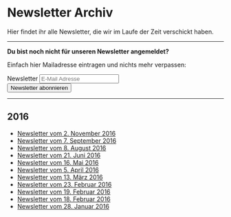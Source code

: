 # Newsletter Archiv 

Hier findet ihr alle Newsletter, die wir im Laufe der Zeit verschickt haben.

<hr class="blockspace">

<div class="row">
	<div class="col-xs-12 col-sm-12 col-md-6 col-lg-6">
		<p>
			<b>Du bist noch nicht für unseren Newsletter angemeldet?</b> 
		</p>
		<p>
			Einfach hier Mailadresse eintragen und nichts mehr verpassen:
		</p>
	</div>
	<div class="col-xs-12 col-sm-12 col-md-6 col-lg-6">
		<div class="newsletter-form">
			<form action="//phpug-dresden.us11.list-manage.com/subscribe/post?u=8ff315933ee2697519dd5ab74&amp;id=5b5e847216" method="post" id="newsletter-form" target="_blank" role="form">
				<div class="form-group">
					<label for="newsletter-email" class="sr-only">Newsletter</label>
					<input type="email" value="" name="EMAIL" class="form-control" id="newsletter-email" placeholder="E-Mail Adresse" required>
				</div>
				<div class="form-group">
					<input type="submit" value="Newsletter abonnieren" name="subscribe" id="newsletter-button" class="btn btn-md btn-block btn-success">
				</div>
			</form>
		</div>
	</div>
</div>

<hr class="blockspace">

## 2016

* [Newsletter vom 2. November 2016](@baseUrl@/newsletter/archive/2016-11-02.html)
* [Newsletter vom 7. September 2016](@baseUrl@/newsletter/archive/2016-09-07.html)
* [Newsletter vom 8. August 2016](@baseUrl@/newsletter/archive/2016-08-08.html)
* [Newsletter vom 21. Juni 2016](@baseUrl@/newsletter/archive/2016-06-21.html)
* [Newsletter vom 16. Mai 2016](@baseUrl@/newsletter/archive/2016-05-16.html)
* [Newsletter vom 5. April 2016](@baseUrl@/newsletter/archive/2016-04-05.html)
* [Newsletter vom 13. März 2016](@baseUrl@/newsletter/archive/2016-03-13.html)
* [Newsletter vom 23. Februar 2016](@baseUrl@/newsletter/archive/2016-02-23.html)
* [Newsletter vom 19. Februar 2016](@baseUrl@/newsletter/archive/2016-02-19.html)
* [Newsletter vom 18. Februar 2016](@baseUrl@/newsletter/archive/2016-02-18.html)
* [Newsletter vom 28. Januar 2016](@baseUrl@/newsletter/archive/2016-01-28.html)
